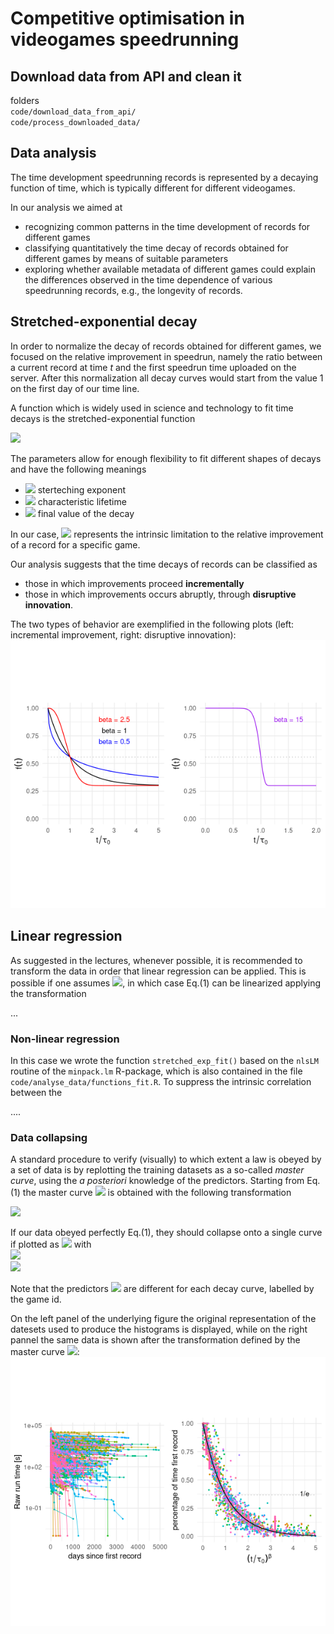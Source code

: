# Competitive optimisation in videogames speedrunning

## Download data from API and clean it

folders  <br> 
`code/download_data_from_api/` <br> 
`code/process_downloaded_data/`


## Data analysis 


The time development speedrunning records is represented by a decaying function of time, which is typically different for different videogames.   

In our analysis we aimed at    
* recognizing common patterns in the time development of records for different games   
* classifying quantitatively the time decay of records obtained for different games by means of suitable parameters     
* exploring whether available metadata of different games could explain the differences observed in the time dependence of various speedrunning records, e.g., the longevity of records.      


## Stretched-exponential decay  

In order to normalize the decay of records obtained for different games, we focused on the relative improvement in speedrun, namely the ratio between a current record at time *t* and the first speedrun time uploaded on the server. After this normalization all decay curves would start from the value 1 on the first day of our time line. 


A function which is widely used in science and technology to fit time decays is the stretched-exponential function   

<img src="https://render.githubusercontent.com/render/math?math=f(t)=\left(1-f_\infty\right){\rm e}^{-(t/\tau_0)^\beta}\,\,\,\,\,\,\,\,\,\,\,\, (1) ">

The parameters allow for enough flexibility to fit different shapes of decays and have the following meanings 

* <img src="https://render.githubusercontent.com/render/math?math=\beta"> sterteching exponent  
* <img src="https://render.githubusercontent.com/render/math?math=\tau_0">  characteristic lifetime    
* <img src="https://render.githubusercontent.com/render/math?math=f_\infty"> final value of the decay    

In our case, <img src="https://render.githubusercontent.com/render/math?math=f_\infty"> represents the intrinsic limitation to the relative improvement of a record for a specific game. 

Our analysis suggests that the time decays of records can be classified as 

* those in which improvements proceed **incrementally**      
* those in which improvements occurs abruptly, through **disruptive innovation**. 
 
The two types of behavior are exemplified in the following plots (left: incremental improvement, right: disruptive innovation):  
![Alt text](./figures_readme/beta_theo_2_regimes.png)



## Linear regression

As suggested in the lectures, whenever possible, it is recommended to transform the data in order that linear regression can be applied. This is possible if one assumes <img src="https://render.githubusercontent.com/render/math?math=f_\infty">, in which case Eq.(1) can be linearized applying the transformation 

...


### Non-linear regression

In this case we wrote the function `stretched_exp_fit()` based on the `nlsLM` routine of the `minpack.lm` R-package, which is also contained in the file `code/analyse_data/functions_fit.R`. To suppress the intrinsic correlation between the 


....


### Data collapsing 

A standard procedure to verify (visually) to which extent a law is obeyed by a set of data is by replotting the training datasets as a so-called *master curve*, using the *a posteriori* knowledge of the predictors. Starting from Eq.(1) the master curve <img src="https://render.githubusercontent.com/render/math?math=F[x]"> is obtained with the following transformation 

<img src="https://render.githubusercontent.com/render/math?math=F\left[\left(\frac{t}{\tau_0}\right)^\beta\right] =\frac{f(t)-f_\infty}{1-f_\infty} = {\rm e}^{-(t/\tau_0)^\beta}">  
                   
If our data obeyed perfectly Eq.(1), they should collapse onto a single curve if plotted as <img src="https://render.githubusercontent.com/render/math?math=y_i \sim x_i"> with   
<img src="https://render.githubusercontent.com/render/math?math=x_i = \left(\frac{t_i}{\tau_0}\right)^\beta">   
<img src="https://render.githubusercontent.com/render/math?math=y_i =\frac{f(t_i)-f_\infty}{1-f_\infty}{\rm e}^{-(t_i/\tau_0)^\beta}">    

Note that the predictors <img src="https://render.githubusercontent.com/render/math?math=(\beta,\,\tau_0,\, f_\infty)"> are different for each decay curve, labelled by the game id. 

On the left panel of the underlying figure the original representation of the datesets used to produce the histograms is displayed, while on the right pannel the same data is shown after the transformation defined by the master curve <img src="https://render.githubusercontent.com/render/math?math=F[x]">:     
![Alt text](./figures_readme/collapse_all.png)
